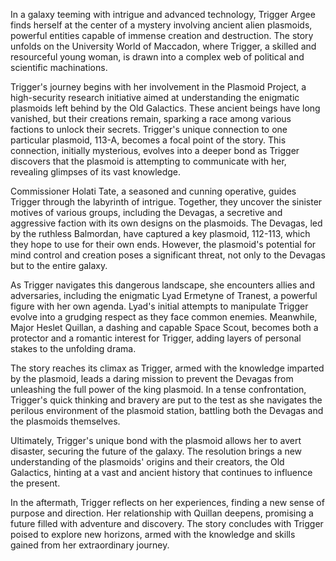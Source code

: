 In a galaxy teeming with intrigue and advanced technology, Trigger Argee finds herself at the center of a mystery involving ancient alien plasmoids, powerful entities capable of immense creation and destruction. The story unfolds on the University World of Maccadon, where Trigger, a skilled and resourceful young woman, is drawn into a complex web of political and scientific machinations.

Trigger's journey begins with her involvement in the Plasmoid Project, a high-security research initiative aimed at understanding the enigmatic plasmoids left behind by the Old Galactics. These ancient beings have long vanished, but their creations remain, sparking a race among various factions to unlock their secrets. Trigger's unique connection to one particular plasmoid, 113-A, becomes a focal point of the story. This connection, initially mysterious, evolves into a deeper bond as Trigger discovers that the plasmoid is attempting to communicate with her, revealing glimpses of its vast knowledge.

Commissioner Holati Tate, a seasoned and cunning operative, guides Trigger through the labyrinth of intrigue. Together, they uncover the sinister motives of various groups, including the Devagas, a secretive and aggressive faction with its own designs on the plasmoids. The Devagas, led by the ruthless Balmordan, have captured a key plasmoid, 112-113, which they hope to use for their own ends. However, the plasmoid's potential for mind control and creation poses a significant threat, not only to the Devagas but to the entire galaxy.

As Trigger navigates this dangerous landscape, she encounters allies and adversaries, including the enigmatic Lyad Ermetyne of Tranest, a powerful figure with her own agenda. Lyad's initial attempts to manipulate Trigger evolve into a grudging respect as they face common enemies. Meanwhile, Major Heslet Quillan, a dashing and capable Space Scout, becomes both a protector and a romantic interest for Trigger, adding layers of personal stakes to the unfolding drama.

The story reaches its climax as Trigger, armed with the knowledge imparted by the plasmoid, leads a daring mission to prevent the Devagas from unleashing the full power of the king plasmoid. In a tense confrontation, Trigger's quick thinking and bravery are put to the test as she navigates the perilous environment of the plasmoid station, battling both the Devagas and the plasmoids themselves.

Ultimately, Trigger's unique bond with the plasmoid allows her to avert disaster, securing the future of the galaxy. The resolution brings a new understanding of the plasmoids' origins and their creators, the Old Galactics, hinting at a vast and ancient history that continues to influence the present.

In the aftermath, Trigger reflects on her experiences, finding a new sense of purpose and direction. Her relationship with Quillan deepens, promising a future filled with adventure and discovery. The story concludes with Trigger poised to explore new horizons, armed with the knowledge and skills gained from her extraordinary journey.